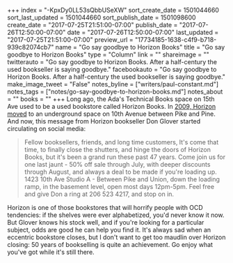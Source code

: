 +++
index = "-KpxDy0LL53sQbbUSeXW"
sort_create_date = 1501044660
sort_last_updated = 1501044660
sort_publish_date = 1501098600
create_date = "2017-07-25T21:51:00-07:00"
publish_date = "2017-07-26T12:50:00-07:00"
date = "2017-07-26T12:50:00-07:00"
last_updated = "2017-07-25T21:51:00-07:00"
preview_url = "17734185-1638-c4f9-b718-939c82074cb7"
name = "Go say goodbye to Horizon Books"
title = "Go say goodbye to Horizon Books"
type = "Column"
link = ""
shareimage = ""
twitterauto = "Go say goodbye to Horizon Books. After a half-century the used bookseller is saying goodbye."
facebookauto = "Go say goodbye to Horizon Books. After a half-century the used bookseller is saying goodbye."
make_image_tweet = "False"
notes_byline = ["writers/paul-constant.md"]
notes_tags = ["notes/go-say-goodbye-to-horizon-books.md"]
notes_about = ""
books = ""
+++
Long ago, the Ada's Technical Books space on 15th Ave used to be a used bookstore called Horizon Books. In [2009, Horizon moved](http://www.capitolhillseattle.com/2009/02/horizon-books-closing/) to an underground space on 10th Avenue between Pike and Pine. And now, this message from Horizon bookseller Don Glover started circulating on social media:

<blockquote>Fellow booksellers, friends, and long time customers, It's come that time, to finally close the shutters, and hinge the doors of Horizon Books, but it's been a grand run these past 47 years. Come join us for one last jaunt - 50% off sale through July, with deeper discounts through August, and always a deal to be made if you're loading up. 1423 10th Ave Studio A - Between Pike and Union, down the loading ramp, in the basement level, open most days 12pm-5pm. Feel free and give Don a ring at 206 523 4217, and stop on in.</blockquote>

Horizon is one of those bookstores that will horrify people with OCD tendencies: if the shelves were ever alphabetized, you'd never know it now. But Glover knows his stock well, and if you're looking for a particular subject, odds are good he can help you find it. It's always sad when an eccentric bookstore closes, but I don't want to get too maudlin over Horizon closing: 50 years of bookselling is quite an achievement. Go enjoy what you've got while it's still there.